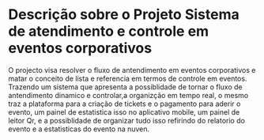 
# Descrição sobre o Projeto Sistema de atendimento e controle em eventos corporativos 


O projecto visa resolver o fluxo de antendimento em eventos  corporativos e matar o conceito de lista e referencia em termos de controle em eventos.
Trazendo um sistema que apresenta a possiblidade de tornar o fluxo de antendimento dinamico e controlar,a organizção em tempo real, o mesmo traz a plataforma para a criação de tickets e o pagamento para aderir o evento, um painel de estatistica isso no aplicativo mobile, um painel de leitor Qr, e a possiblidade de organizar tudo isso refirindo do relatorio do evento e a estatisticas do evento na nuven.